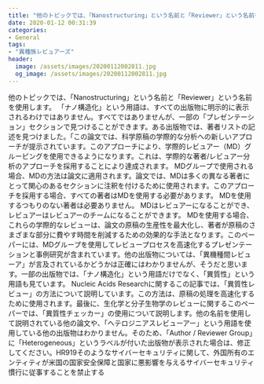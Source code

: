 ```yaml
---
title: "他のトピックでは、「Nanostructuring」という名前と「Reviewer」という名前を使用します。"
date: 2020-01-12 00:31:39
categories:
- General
tags:
- "異種族レビュアーズ"
header:
  image: /assets/images/20200112002811.jpg
  og_image: /assets/images/20200112002811.jpg
---
```


他のトピックでは、「Nanostructuring」という名前と「Reviewer」という名前を使用します。 「ナノ構造化」という用語は、すべての出版物に明示的に表示されるわけではありません。すべてではありませんが、一部の「プレゼンテーション」セクションで見つけることができます。ある出版物では、著者リストの記述を見つけました。「この論文では、科学原稿の学際的な分析への新しいアプローチが提示されています。このアプローチにより、学際的レビュアー（MD）グルーピングを使用できるようになります。これは、学際的な著者/レビュアー分析のアプローチを採用することにより達成されます。 MDグループで使用される場合、MDの方法は論文に適用されます。論文では、MDは多くの異なる著者にとって関心のあるセクションに注釈を付けるために使用されます。このアプローチを採用する場合、すべての著者はMDを使用する必要があります。 MDを使用するつもりのない著者は必要ありません。 MDはレビュアーになることができ、レビュアーはレビュアーのチームになることができます。 MDを使用する場合、これらの学際的なレビューは、論文の原稿の生産性を最大化し、著者が原稿のさまざまな部分に費やす時間を削減するための効果的な手法となります。このペーパーには、MDグループを使用してレビュープロセスを高速化するプレゼンテーションと事例研究が含まれています。他の出版物については、「異機種間レビューア」が言及されているかどうかは正確にはわかりませんが、そうだと思います。一部の出版物では、「ナノ構造化」という用語だけでなく、「異質性」という用語も見ています。 Nucleic Acids Researchに関するこの記事では、「異質性レビュー」の方法について説明しています。この方法は、原稿の処理を高速化するために使用されます。最後に、生化学と分子生物学のレビューに関するこのペーパーでは、「異質性チェッカー」の使用について説明します。他の名前を使用して説明されている他の論文や、「ヘテロジニアスレビューアー」という用語を使用している他の出版物はわかりません。そのため、「Author / Reviewer Group」に「Heterogeneous」というラベルが付いた出版物が表示された場合は、修正してください。HR919そのようなサイバーセキュリティに関して、外国所有のエンティティが米国の国家安全保障と国家に悪影響を与えるサイバーセキュリティ慣行に従事することを禁止する
